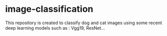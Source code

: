# image-classification
This repository is created to classify dog and cat images using some recent deep learning models such as : Vgg19, ResNet...
